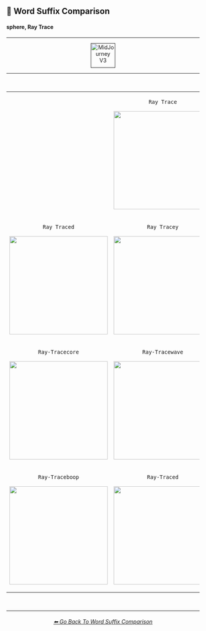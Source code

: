 <h2>📓 Word Suffix Comparison</h2>
<h4>sphere, Ray Trace</h4>

<hr><!--------------->

<div align="center">

[<img src="https://github.com/willwulfken/MidJourney-Styles-and-Keywords-Reference/blob/main/Images/Repo_Parts/WEBP/Buttons/Version_Buttons/button_version_V3_active.webp?raw=true" alt="MidJourney V3" height="64" />]()

</div>

<hr>
<br>

<div align="center">

<table>
	<tr align=center valign=middle>
		<th>
			<br>
		</th>
        <td>
            <p><code>Ray Trace</code></p><p><img src="https://github.com/willwulfken/MidJourney-Styles-and-Keywords-Reference/blob/main/Images/MJ_V3/Comparison_Page_Images/Word_Suffix_Comparison/sphere_Ray_Trace.png?raw=true" width="256" /></p>
        </td>
		<th>
			<br>
		</th>
	</tr>
	<tr align=center valign=middle>
        <td>
            <p><code>Ray Traced</code></p><p><img src="https://github.com/willwulfken/MidJourney-Styles-and-Keywords-Reference/blob/main/Images/MJ_V3/Comparison_Page_Images/Word_Suffix_Comparison/sphere_Ray_Traced.png?raw=true" width="256" /></p>
        </td>
        <td>
            <p><code>Ray Tracey</code></p><p><img src="https://github.com/willwulfken/MidJourney-Styles-and-Keywords-Reference/blob/main/Images/MJ_V3/Comparison_Page_Images/Word_Suffix_Comparison/sphere_Ray_Tracey.png?raw=true" width="256" /></p>
        </td>
        <td>
            <p><code>Ray Tracing</code></p><p><img src="https://github.com/willwulfken/MidJourney-Styles-and-Keywords-Reference/blob/main/Images/MJ_V3/Comparison_Page_Images/Word_Suffix_Comparison/sphere_Ray_Tracing.png?raw=true" width="256" /></p>
        </td>
	</tr>
	<tr align=center valign=middle>
        <td>
            <p><code>Ray-Tracecore</code></p><p><img src="https://github.com/willwulfken/MidJourney-Styles-and-Keywords-Reference/blob/main/Images/MJ_V3/Comparison_Page_Images/Word_Suffix_Comparison/sphere_Ray-Tracecore.png?raw=true" width="256" /></p>
        </td>
        <td>
            <p><code>Ray-Tracewave</code></p><p><img src="https://github.com/willwulfken/MidJourney-Styles-and-Keywords-Reference/blob/main/Images/MJ_V3/Comparison_Page_Images/Word_Suffix_Comparison/sphere_Ray-Tracewave.png?raw=true" width="256" /></p>
        </td>
        <td>
            <p><code>Ray-Tracepunk</code></p><p><img src="https://github.com/willwulfken/MidJourney-Styles-and-Keywords-Reference/blob/main/Images/MJ_V3/Comparison_Page_Images/Word_Suffix_Comparison/sphere_Ray-Tracepunk.png?raw=true" width="256" /></p>
        </td>
	</tr>
	<tr align=center valign=middle>
        <td>
            <p><code>Ray-Traceboop</code></p><p><img src="https://github.com/willwulfken/MidJourney-Styles-and-Keywords-Reference/blob/main/Images/MJ_V3/Comparison_Page_Images/Word_Suffix_Comparison/sphere_Ray-Traceboop.png?raw=true" width="256" /></p>
        </td>
        <td>
            <p><code>Ray-Traced</code></p><p><img src="https://github.com/willwulfken/MidJourney-Styles-and-Keywords-Reference/blob/main/Images/MJ_V3/Comparison_Page_Images/Word_Suffix_Comparison/sphere_Ray-Traced.png?raw=true" width="256" /></p>
        </td>
        <td>
            <p><code>RayTraced</code></p><p><img src="https://github.com/willwulfken/MidJourney-Styles-and-Keywords-Reference/blob/main/Images/MJ_V3/Comparison_Page_Images/Word_Suffix_Comparison/sphere_RayTraced.png?raw=true" width="256" /></p>
        </td>
	</tr>
</table>

</div>

<br>


<hr><!--------------->
<div align="center">
<h6><a href="https://github.com/willwulfken/MidJourney-Styles-and-Keywords-Reference/blob/main/Pages/MJ_V3/Comparison_Pages/Prompt_Writing/Word_Suffix_Comparison.md">⬅ Go Back To Word Suffix Comparison</a></h6>
</div>